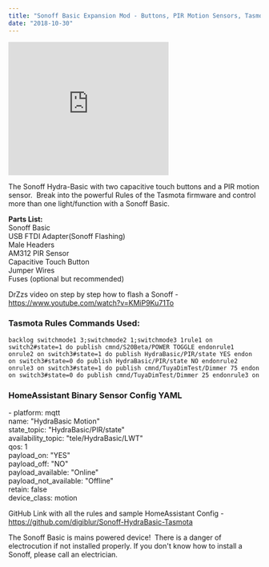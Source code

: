 ```yaml
---
title: "Sonoff Basic Expansion Mod - Buttons, PIR Motion Sensors, Tasmota Rules and more!"
date: "2018-10-30"
---
```


<iframe width="320" height="266" data-thumbnail-src="https://i.ytimg.com/vi/WsatPkC2Hf0/0.jpg" src="https://www.youtube.com/embed/WsatPkC2Hf0?feature=player_embedded" frameborder="0" allowfullscreen></iframe>

  
  
The Sonoff Hydra-Basic with two capacitive touch buttons and a PIR motion sensor.  Break into the powerful Rules of the Tasmota firmware and control more than one light/function with a Sonoff Basic.  
  
**Parts List:**  
Sonoff Basic  
USB FTDI Adapter(Sonoff Flashing)  
Male Headers  
AM312 PIR Sensor  
Capacitive Touch Button  
Jumper Wires  
Fuses (optional but recommended)  
  
DrZzs video on step by step how to flash a Sonoff - https://www.youtube.com/watch?v=KMiP9Ku71To  
  
  

### Tasmota Rules Commands Used:

```
backlog switchmode1 3;switchmode2 1;switchmode3 1rule1 on switch2#state=1 do publish cmnd/S20Beta/POWER TOGGLE endonrule1 onrule2 on switch3#state=1 do publish HydraBasic/PIR/state YES endon on switch3#state=0 do publish HydraBasic/PIR/state NO endonrule2 onrule3 on switch3#state=1 do publish cmnd/TuyaDimTest/Dimmer 75 endon on switch3#state=0 do publish cmnd/TuyaDimTest/Dimmer 25 endonrule3 on
```

### [](https://github.com/digiblur/Sonoff-HydraBasic-Tasmota#homeassistant-binary-sensor-config-yaml)HomeAssistant Binary Sensor Config YAML

\- platform: mqtt  
    name: "HydraBasic Motion"  
    state\_topic: "HydraBasic/PIR/state"  
    availability\_topic: "tele/HydraBasic/LWT"  
    qos: 1  
    payload\_on: "YES"  
    payload\_off: "NO"  
    payload\_available: "Online"  
    payload\_not\_available: "Offline"  
    retain: false  
    device\_class: motion

  
GitHub Link with all the rules and sample HomeAssistant Config - https://github.com/digiblur/Sonoff-HydraBasic-Tasmota  
  
The Sonoff Basic is mains powered device!  There is a danger of electrocution if not installed properly. If you don't know how to install a Sonoff, please call an electrician.
